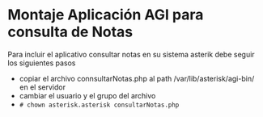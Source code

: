 # Montaje Aplicación AGI para consulta de Notas

Para incluir el aplicativo consultar notas en su sistema asterik debe
seguir los siguientes pasos

- copiar el archivo connsultarNotas.php al path /var/lib/asterisk/agi-bin/
en el servidor
- cambiar el usuario y el grupo del archivo
 - ``# chown asterisk.asterisk consultarNotas.php``
